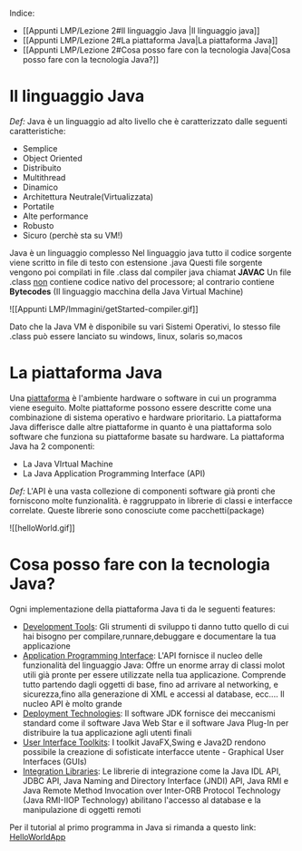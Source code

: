Indice:
- [[Appunti LMP/Lezione 2#Il linguaggio Java |Il linguaggio java]]
- [[Appunti LMP/Lezione 2#La piattaforma Java|La piattaforma Java]]
- [[Appunti LMP/Lezione 2#Cosa posso fare con la tecnologia Java|Cosa posso fare con la tecnologia Java?]]


# Il linguaggio Java

_Def:_
Java è un linguaggio ad alto livello che è caratterizzato dalle seguenti caratteristiche:
- Semplice
- Object Oriented
- Distribuito
- Multithread
- Dinamico
- Architettura Neutrale(Virtualizzata)
- Portatile
- Alte performance
- Robusto
- Sicuro (perchè sta su VM!)

Java è un linguaggio complesso
Nel linguaggio java tutto il codice sorgente viene scritto in file di testo con estensione .java
Questi file sorgente vengono poi compilati in file .class dal compiler java chiamat <b>JAVAC</b>
Un file .class <u>non</u> contiene codice nativo del processore; al contrario contiene <b>Bytecodes</b> (Il linguaggio macchina della Java Virtual Machine)

![[Appunti LMP/Immagini/getStarted-compiler.gif]]

Dato che la Java VM è disponibile su vari Sistemi Operativi, lo stesso file .class può essere lanciato su windows, linux, solaris so,macos
# La piattaforma Java

Una <u>piattaforma</u> è l'ambiente hardware o software in cui un programma viene eseguito.
Molte piattaforme possono essere descritte come una combinazione di sistema operativo e hardware prioritario.
La piattaforma Java differisce dalle altre piattaforme in quanto è una piattaforma solo software che funziona su piattaforme basate su hardware.
La piattaforma Java ha 2 componenti:
- La Java VIrtual Machine
- La Java Application Programming Interface (API)

_Def:_
L'API è una vasta collezione di componenti software già pronti che forniscono molte funzionalità.
è raggruppato in librerie di classi e interfacce correlate. Queste librerie sono conosciute come pacchetti(package)


![[helloWorld.gif]]

# Cosa posso fare con la tecnologia Java?

Ogni implementazione della piattaforma Java ti da le seguenti features:
- <u>Development Tools</u>: Gli strumenti di sviluppo ti danno tutto quello di cui hai bisogno per compilare,runnare,debuggare e documentare la tua applicazione
- <u>Application Programming Interface</u>: L'API fornisce il nucleo delle funzionalità del linguaggio Java: Offre un enorme array di classi molot utili già pronte per essere utilizzate nella tua applicazione. Comprende tutto partendo dagli oggetti di base, fino ad arrivare al networking, e sicurezza,fino alla generazione di XML e accessi al database, ecc.... Il nucleo API è molto grande
- <u>Deployment Technologies</u>: Il software JDK fornisce dei meccanismi standard come il software Java Web Star e il software Java Plug-In per distribuire la tua applicazione agli utenti finali
- <u>User Interface Toolkits</u>: I toolkit JavaFX,Swing e Java2D rendono possibile la creazione di sofisticate interfacce utente - Graphical User Interfaces (GUIs)
- <u>Integration Libraries</u>: Le librerie di integrazione come la Java IDL API, JDBC API, Java Naming and Directory Interface (JNDI) API, Java RMI e Java Remote Method Invocation over Inter-ORB Protocol Technology (Java RMI-IIOP Technology) abilitano l'accesso al database e la manipulazione di oggetti remoti

Per il tutorial al primo programma in Java si rimanda a questo link: [HelloWorldApp](https://docs.oracle.com/javase/tutorial/getStarted/cupojava/index.html)

